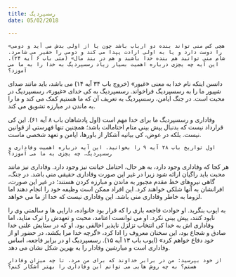 ```yaml
---
title: رسسپردیگ
date: 05/02/2018

---
```


`«هچی کس منی تواند بنده دو ارباب باشد چون یا از اولی بدش می آید و دومی را دوست دارد و یا به اولی ارادت یپدا می کند و دومی را حقیر می شامرد. شام منی توانید هم بنده خدا باشید و هم در بند مال» (متی باب ۶ آیه ۲۴). این آیه چه یچزی درباره اهمیت بسیار زیاد رسسپردیگ به خدا را به ما می آموزد؟`

دانسن اینکه نام خدا به معنی «غیور» (خروج باب ۳۴ آیه ۱۴) می باشد، باید مانند صدای شپیور ما را به رسسپردیگ فراخواند. رسسپردیگ به کی خدای «غیور»، رسسپردیگ در محبت است. در جنگ ایامن، رسسپردیگ به تعریف آن که ما هستیم کمک می کند و ما را به ماندن در مبارزه تشویق می کند.

وفاداری و رسسپردیگ ما برای خدا مهم است (اول پادشاهان باب ۸ آیه ۶۱). این کی قرارداد نیست که بدنبال یپش بینی متام احتامالت باشد؛ همچنین تنها فهرستی از قوانین نیست. بلکه در عوض، کی بیانیه آشکار از باورها، ایامن و تعهد شخصی ماست.

`اول تواریخ باب ۲۸ آیه ۹ را بخوانید. این آیه درباره اهمیت وفاداری و رسسپردیگ، چه یچزی به ما می آموزد؟`

هر کجا که وفاداری وجود دارد، به هر حال، احتامل خیانت نیز وجود دارد. وفاداری نیز مانند محبت باید راگیان ارائه شود زیرا در غیر این صورت وفاداری حقیقی منی باشد. در جنگ، گاهی نیروهای خط مقدم مجبور به ماندن و مبارزه کردن هستند؛ در غیر این صورت، افرانشان به آنها شلکی خواهند کرد. این افراد ممکن است وظیفه خود را انجام دهند اما لزوما به خاطر وفاداری منی باشد. این وفاداری نیست که خدا از ما می خواهد.

به ایوب بنگرید. او حوادث فاجعه باری را که قرار بود خانواده، دارایی ها و سالمتی وی را نابود کنند، یپش بینی نکرد. او می توانست اعتامد، محبت و تعهدش را ترک مناید، اما وفاداری اش به خدا کی انتخاب تزلزل ناپذیر اخالقی بود. او که در ستایش علنی خدا صادق و شجاع بود، این سخنان معروف را ادا کرد، «گرچه خدا مرا بکشد، در حضور او از خود دفاع خواهم کرد» (ایوب باب ۱۳ آیه ۱۵). رسسپردیگ او در برابر فاجعه، اساس وفاداری است و مبارشین وفادار را به بهرین شکل نشان می دهد.

`از خود بپرسید: من در برابر خداوند که برای من مرد، تا چه میزان وفادار هستم؟ به چه روش هایی می توانم این وفاداری را بهتر آشکار کنم؟`